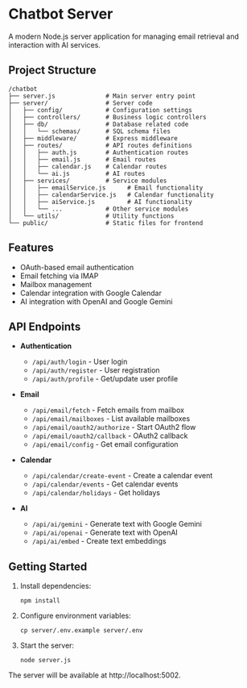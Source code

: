 # Chatbot Server

A modern Node.js server application for managing email retrieval and interaction with AI services.

## Project Structure

```
/chatbot
├── server.js              # Main server entry point
├── server/                # Server code
│   ├── config/            # Configuration settings
│   ├── controllers/       # Business logic controllers
│   ├── db/                # Database related code
│   │   └── schemas/       # SQL schema files
│   ├── middleware/        # Express middleware
│   ├── routes/            # API routes definitions
│   │   ├── auth.js        # Authentication routes
│   │   ├── email.js       # Email routes
│   │   ├── calendar.js    # Calendar routes
│   │   └── ai.js          # AI routes
│   ├── services/          # Service modules
│   │   ├── emailService.js      # Email functionality
│   │   ├── calendarService.js   # Calendar functionality
│   │   ├── aiService.js         # AI functionality
│   │   └── ...            # Other service modules
│   └── utils/             # Utility functions
└── public/                # Static files for frontend
```

## Features

- OAuth-based email authentication
- Email fetching via IMAP
- Mailbox management
- Calendar integration with Google Calendar
- AI integration with OpenAI and Google Gemini

## API Endpoints

- **Authentication**
  - `/api/auth/login` - User login
  - `/api/auth/register` - User registration
  - `/api/auth/profile` - Get/update user profile

- **Email**
  - `/api/email/fetch` - Fetch emails from mailbox
  - `/api/email/mailboxes` - List available mailboxes
  - `/api/email/oauth2/authorize` - Start OAuth2 flow
  - `/api/email/oauth2/callback` - OAuth2 callback
  - `/api/email/config` - Get email configuration

- **Calendar**
  - `/api/calendar/create-event` - Create a calendar event
  - `/api/calendar/events` - Get calendar events
  - `/api/calendar/holidays` - Get holidays

- **AI**
  - `/api/ai/gemini` - Generate text with Google Gemini
  - `/api/ai/openai` - Generate text with OpenAI
  - `/api/ai/embed` - Create text embeddings

## Getting Started

1. Install dependencies:
   ```
   npm install
   ```

2. Configure environment variables:
   ```
   cp server/.env.example server/.env
   ```

3. Start the server:
   ```
   node server.js
   ```

The server will be available at http://localhost:5002.